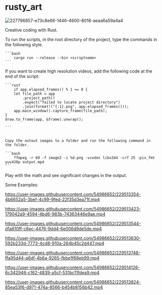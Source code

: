 # rusty_art


![227796857-e73c8e66-1446-4600-8018-aeaa6a59a4a4](https://user-images.githubusercontent.com/54986652/227951137-35ab864e-3329-4ef0-a4aa-2347f07296ca.png)

Creative coding with Rust.

To run the scripts, in the root directory of the project, type the commands in the following style.

    ```bash
        cargo run --release --bin <scriptname>
    ```

If you want to create high resolution videos, add the following code at the end of the script:

    ```rust
        if app.elapsed_frames() % 1 == 0 {
        let file_path = app
            .project_path()
            .expect("failed to locate project directory")
            .join(format!("{:1}.png", app.elapsed_frames()));
        app.main_window().capture_frame(file_path);
    } 
    draw.to_frame(app, &frame).unwrap();

    ```


    Copy the outout images to a folder and run the following command in the folder.
    
    ```bash
        ffmpeg -r 60 -f image2 -i %d.png -vcodec libx264 -crf 25 -pix_fmt yuv420p output.mp4
    ```


Play with the math and see significant changes in the output.

Some Examples:


https://user-images.githubusercontent.com/54986652/229513354-4b6652a5-3bef-4c99-9fed-22f35d3ea71f.mp4



https://user-images.githubusercontent.com/54986652/229513423-179042a9-4594-4bd6-983b-74363446e9ae.mp4


https://user-images.githubusercontent.com/54986652/229513544-d1a610ff-c6ec-4476-9dd4-6e006d9de5de.mp4



https://user-images.githubusercontent.com/54986652/229513630-592b233d-7773-4cd8-910a-264b45c2d447.mp4


https://user-images.githubusercontent.com/54986652/229513748-ffa95d44-a6df-4b6a-9265-fbbe1f68eb99.mp4




https://user-images.githubusercontent.com/54986652/229514126-6c342946-c162-4839-a5cf-531bc11fdea9.mp4




https://user-images.githubusercontent.com/54986652/229513824-85ea53f6-d971-474a-8566-b454b8156b42.mp4





